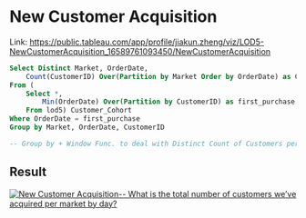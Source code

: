 # New Customer Acquisition

Link: https://public.tableau.com/app/profile/jiakun.zheng/viz/LOD5-NewCustomerAcquisition_16589761093450/NewCustomerAcquisition

```SQL
Select Distinct Market, OrderDate,
    Count(CustomerID) Over(Partition by Market Order by OrderDate) as Cumulative_DistCnt
From (
	Select *,
		Min(OrderDate) Over(Partition by CustomerID) as first_purchase
	From lod5) Customer_Cohort
Where OrderDate = first_purchase
Group by Market, OrderDate, CustomerID

-- Group by + Window Func. to deal with Distinct Count of Customers per Market per Date
```

## Result

<div class='tableauPlaceholder' id='viz1660501566869' style='position: relative'><noscript><a href='#'><img
                alt='New Customer Acquisition-- What is the total number of customers we’ve acquired per market by day? '
                src='https:&#47;&#47;public.tableau.com&#47;static&#47;images&#47;LO&#47;LOD5-NewCustomerAcquisition_16589761093450&#47;NewCustomerAcquisition&#47;1_rss.png'
                style='border: none' /></a></noscript></div>
